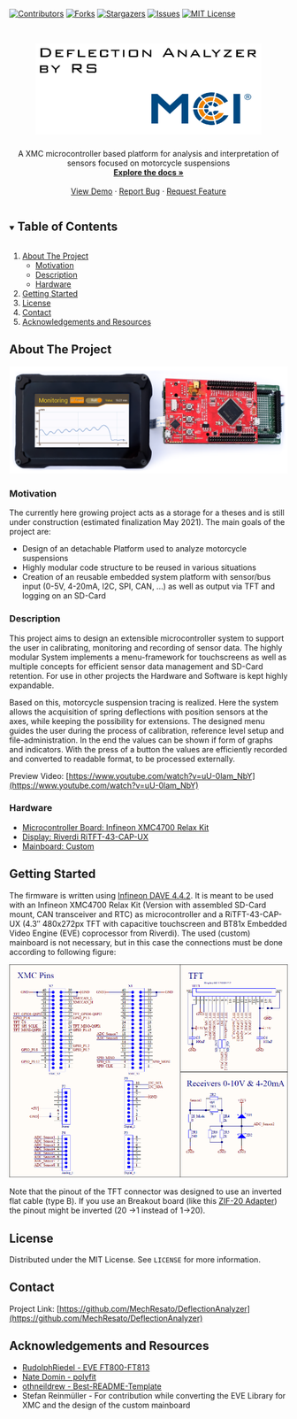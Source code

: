 <!--
*** Thanks for checking out the Best-README-Template. If you have a suggestion
*** that would make this better, please fork the repo and create a pull request
*** or simply open an issue with the tag "enhancement".
*** Thanks again! Now go create something AMAZING! :D

***
***
***
*** To avoid retyping too much info. Do a search and replace for the following:
*** MechResato, DeflectionAnalyzer, twitter_handle, email, project_title, project_description
-->



<!-- PROJECT SHIELDS -->
<!--
*** I'm using markdown "reference style" links for readability.
*** Reference links are enclosed in brackets [ ] instead of parentheses ( ).
*** See the bottom of this document for the declaration of the reference variables
*** for contributors-url, forks-url, etc. This is an optional, concise syntax you may use.
*** https://www.markdownguide.org/basic-syntax/#reference-style-links
-->
[![Contributors][contributors-shield]][contributors-url]
[![Forks][forks-shield]][forks-url]
[![Stargazers][stars-shield]][stars-url]
[![Issues][issues-shield]][issues-url]
[![MIT License][license-shield]][license-url]



<!-- PROJECT LOGO -->
<br />
<p align="center">
  <a href="https://github.com/MechResato/DeflectionAnalyzer">
    <img src="images/logo1.png" alt="Logo" width="410" height="165">
  </a>

  <h3 align="center"></h3>

  <p align="center">
    A XMC microcontroller based platform for analysis and interpretation of sensors focused on motorcycle suspensions
    <br />
    <a href="https://github.com/MechResato/DeflectionAnalyzer"><strong>Explore the docs »</strong></a>
    <br />
    <br />
    <a href="https://github.com/MechResato/DeflectionAnalyzer">View Demo</a>
    ·
    <a href="https://github.com/MechResato/DeflectionAnalyzer/issues">Report Bug</a>
    ·
    <a href="https://github.com/MechResato/DeflectionAnalyzer/issues">Request Feature</a>
  </p>
</p>

<!-- TABLE OF CONTENTS -->
<details open="open">
  <summary><h2 style="display: inline-block">Table of Contents</h2></summary>
  <ol>
    <li>
      <a href="#about-the-project">About The Project</a>
      <ul>
        <li><a href="#motivation">Motivation</a></li>
        <li><a href="#description">Description</a></li>
		<li><a href="#hardware">Hardware</a></li>
      </ul>
    </li>
    <li><a href="#getting-started">Getting Started</a></li>
    <li><a href="#license">License</a></li>
    <li><a href="#contact">Contact</a></li>
    <li><a href="#acknowledgements-and-resources">Acknowledgements and Resources</a></li>
  </ol>
</details>


<!-- ABOUT THE PROJECT -->

## About The Project

[![Product Name Screen Shot][product-screenshot]](https://github.com/MechResato/DeflectionAnalyzer/images)

### Motivation

The currently here growing project acts as a storage for a theses and is still under construction (estimated finalization May 2021). The main goals of the project are:
* Design of an detachable Platform used to analyze motorcycle suspensions
* Highly modular code structure to be reused in various situations
* Creation of an reusable embedded system platform with sensor/bus input (0-5V, 4-20mA, I2C, SPI, CAN, ...) as well as output via TFT and logging on an SD-Card

### Description

This project aims to design an extensible microcontroller system to support the user in calibrating, monitoring and recording of sensor data. The highly modular System implements a menu-framework for touchscreens as well as multiple concepts for efficient sensor data management and SD-Card retention. For use in other projects the Hardware and Software is kept highly expandable.

Based on this, motorcycle suspension tracing is realized. Here the system allows the acquisition of spring deflections with position sensors at the axes, while keeping the possibility for extensions. The designed menu guides the user during the process of calibration, reference level setup and file-administration. In the end the values can be shown if form of graphs and indicators. With the press of a button the values are efficiently recorded and converted to readable format, to be processed externally.

Preview Video: [https://www.youtube.com/watch?v=uU-0lam_NbY](https://www.youtube.com/watch?v=uU-0lam_NbY)

### Hardware
* [Microcontroller Board: Infineon XMC4700 Relax Kit](https://www.infineon.com/cms/de/product/evaluation-boards/kit_xmc47_relax_v1/)
* [Display: Riverdi RiTFT-43-CAP-UX](https://riverdi.com/product/ritft43capux/)
* [Mainboard: Custom]()

<!-- GETTING STARTED -->
## Getting Started

The firmware is written using [Infineon DAVE 4.4.2](https://infineoncommunity.com/dave-download_ID645). It is meant to be used with an Infineon XMC4700 Relax Kit (Version with assembled SD-Card mount, CAN transceiver and RTC) as microcontroller and a RiTFT-43-CAP-UX (4.3″ 480x272px TFT with capacitive touchscreen and BT81x Embedded Video Engine (EVE) coprocessor from Riverdi). The used (custom) mainboard is not necessary, but in this case the connections must be done according to following figure:

[![Main schematics of the main board][pinout]](https://github.com/MechResato/DeflectionAnalyzer/images)

Note that the pinout of the TFT connector was designed to use an inverted flat cable (type B). If you use an Breakout board (like this [ZIF-20 Adapter](https://www.robotshop.com/de/de/riverdi-breakout-board-zif-20-zu-idc-20.html)) the pinout might be inverted (20 ->1 instead of 1->20).

<!-- USAGE EXAMPLES -->

<!--## Usage -->

<!-- Use this space to show useful examples of how a project can be used. Additional screenshots, code examples and demos work well in this space. You may also link to more resources.

_For more examples, please refer to the [Documentation](https://example.com)_-->



<!-- ROADMAP -->
<!-- ## Roadmap -->

 <!--See the [open issues](https://github.com/MechResato/DeflectionAnalyzer/issues) for a list of proposed features (and known issues).--> 



<!-- CONTRIBUTING -->

<!-- ## Contributing -->

<!-- Contributions are what make the open source community such an amazing place to be learn, inspire, and create. Any contributions you make are **greatly appreciated**.

1. Fork the Project
2. Create your Feature Branch (`git checkout -b feature/AmazingFeature`)
3. Commit your Changes (`git commit -m 'Add some AmazingFeature'`)
4. Push to the Branch (`git push origin feature/AmazingFeature`)
5. Open a Pull Request -->



<!-- LICENSE -->
## License

Distributed under the MIT License. See `LICENSE` for more information.



<!-- CONTACT -->
## Contact

<!-- Your Name - [@twitter_handle](https://twitter.com/twitter_handle) - email -->

Project Link: [https://github.com/MechResato/DeflectionAnalyzer](https://github.com/MechResato/DeflectionAnalyzer)



<!-- ACKNOWLEDGEMENTS & RESOURCES -->
## Acknowledgements and Resources

* [RudolphRiedel - EVE FT800-FT813](https://github.com/RudolphRiedel/FT800-FT813)
* [Nate Domin - polyfit](https://github.com/natedomin/polyfit)
* [othneildrew - Best-README-Template](https://github.com/othneildrew/Best-README-Template)
* Stefan Reinmüller - For contribution while converting the EVE Library for XMC and the design of the custom mainboard





<!-- MARKDOWN LINKS & IMAGES -->
<!-- https://www.markdownguide.org/basic-syntax/#reference-style-links -->
[contributors-shield]: https://img.shields.io/github/contributors/MechResato/DeflectionAnalyzer.svg?style=for-the-badge
[contributors-url]: https://github.com/MechResato/DeflectionAnalyzer/graphs/contributors
[forks-shield]: https://img.shields.io/github/forks/MechResato/DeflectionAnalyzer.svg?style=for-the-badge
[forks-url]: https://github.com/MechResato/DeflectionAnalyzer/network/members
[stars-shield]: https://img.shields.io/github/stars/MechResato/DeflectionAnalyzer.svg?style=for-the-badge
[stars-url]: https://github.com/MechResato/DeflectionAnalyzer/stargazers
[issues-shield]: https://img.shields.io/github/issues/MechResato/DeflectionAnalyzer.svg?style=for-the-badge
[issues-url]: https://github.com/MechResato/DeflectionAnalyzer/issues
[license-shield]: https://img.shields.io/github/license/MechResato/DeflectionAnalyzer.svg?style=for-the-badge
[license-url]: https://github.com/MechResato/DeflectionAnalyzer/blob/master/LICENSE.txt
[product-screenshot]: images/overview.png
[pinout]: images/pinout.png

